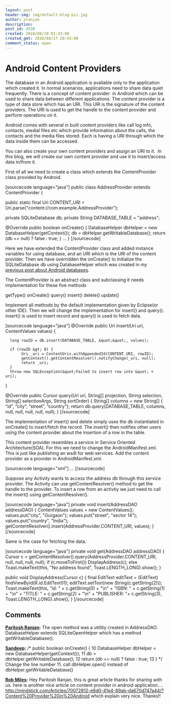 ```yaml
---
layout: post
header-img: img/default-blog-pic.jpg
author: pranjan
description: 
post_id: 4536
created: 2010/08/18 01:43:08
created_gmt: 2010/08/17 20:43:08
comment_status: open
---
```


# Android Content Providers

The database in an Android application is available only to the application which created it. In normal scenarios, applications need to share data quiet frequently. There is a concept of content provider  in Android which can be used to share data between different applications. The content provider is a type of data store which has an URI. This URI is the signature of the content providers. The URI is used to get the handle to the content provider and perform operations on it.

Android comes with several in built content providers like call log info, contacts, medial files etc which provide information about the calls, the contacts and the media files stored. Each is having a URI through which the data inside them can be accessed.

You can also create your own content providers and assign an URI to it.  In this blog, we will create our own content provider and use it to insert/access data in/from it.

First of all we need to create a class which extends the ContentProvider class provided by Android.

[sourcecode language="java"] public class AddressProvider extends ContentProvider {

public static final Uri CONTENT_URI = Uri.parse("content://com.example.AddressProvider");

private SQLiteDatabase db; private String DATABASE_TABLE = "address";

@Override public boolean onCreate() { DatabaseHelper dbHelper = new DatabaseHelper(getContext()); db = dbHelper.getWritableDatabase(); return (db == null) ? false : true; } ... } [/sourcecode]

Here we have extended the ContentProvider class and added instance variables for using database, and an URI which is the URI of the content provider. Then we have overridden the onCreate() to initialize the SQLiteDatabase db using DatabaseHelper which was created in my [previous post about Android databases][1].

The ContentProvider is an abstract class and subclassing it needs implementation for these five methods

getType() onCreate() query() insert() delete() update()

Implement all methods by the default implementation given by Eclipse(or other IDE). Then we will change the implementation for insert() and query(). insert() is used to insert record and query() is used to fetch data.

[sourcecode language="java"] @Override public Uri insert(Uri uri, ContentValues values) {
    
    
      long rowID = db.insert(DATABASE_TABLE, &quot;&quot;, values);
    
      if (rowID &gt; 0) {
           Uri _uri = ContentUris.withAppendedId(CONTENT_URI, rowID);
           getContext().getContentResolver().notifyChange(_uri, null);
           return _uri;
      }
      throw new SQLException(&quot;Failed to insert row into &quot; + uri);
    

}

@Override public Cursor query(Uri uri, String[] projection, String selection, String[] selectionArgs, String sortOrder) { String[] columns = new String[] { “id”, “city”, “street”, “country”}; return db.query(DATABASE_TABLE, columns, null, null, null, null, null); } [/sourcecode]

The implementation of insert() and delete simply uses the db instantiated in onCreate() to insert/fetch the record. The insert() then notifies other users using the content provider about the insertion of a row in the table.

This content provider resembles a service in Service Oriented Architecture(SOA). For this we need to change the AndroidManifest.xml. This is just like publishing an wsdl for web services. Add the content provider as a provider in AndroidManifest.xml.

[sourcecode language="xml"] <application android:icon="@drawable/icon" android:label="@string/app_name"> <activity android:name=".AddressProviderActivity" android:label="@string/app_name1"> ... </activity> <provider android:name="AddressProvider" android:authorities="com.example.AddressProvider" /> </application> [/sourcecode]

Suppose any Activity wants to access the address db through this service provider. The Activity can use getContentResolver() method to get the handle to the provider. To insert a row from an activtiy we just need to call the insert() using getContentResolver().

[sourcecode language="java"] private void insert(AddressDAO addressDAO) { ContentValues values = new ContentValues(); values.put("city", "Gurgaon"); values.put("street", "sector 14"); values.put("country", "India"); getContentResolver().insert(AddressProvider.CONTENT_URI, values); } [/sourcecode]

Same is the case for fetching the data.

[sourcecode language="java"] private void get(AddressDAO addressDAO) { Cursor c = getContentResolver().query(AddressProvider.CONTENT_URI, null, null, null, null); if (c.moveToFirst()) DisplayAddress(c); else Toast.makeText(this, "No address found", Toast.LENGTH_LONG).show(); }

public void DisplayAddress(Cursor c) { final EditText editText = (EditText) findViewById(R.id.EditText01); editText.setText(new String(c.getString(2))); Toast.makeText(this, "id: " \+ c.getString(0) + "\n" \+ "ISBN: " \+ c.getString(1) + "\n" \+ "TITLE: " \+ c.getString(2) + "\n" \+ "PUBLISHER: "\+ c.getString(3), Toast.LENGTH_LONG).show(); } [/sourcecode]

   [1]: http://xebee.xebia.in/2010/08/16/database-implementation-in-android/

## Comments

**[Paritosh Ranjan](#3074 "2010-10-28 10:44:45"):** The open method was a utilitiy created in AddressDAO. DatabaseHelper extends SQLiteOpenHelper which has a method getWritableDatabase().

**[Sandeep](#3069 "2010-10-27 17:02:05"):** /* public boolean onCreate() { 10 DatabaseHelper dbHelper = new DatabaseHelper(getContext()); 11 db = dbHelper.getWritableDatabase(); 12 return (db == null) ? false : true; 13 } */ Change the line number 11. call dbHelper.open() instead of dbHelper.getWritableDatabase()

**[Rob Miles](#6159 "2011-11-09 16:26:59"):** Hey Paritosh Ranjan, this is great article thanks for sharing with us. here is another nice article on content provider in android application.... http://mindstick.com/Articles/70072812-e6d0-41e4-89ab-da670d747a44/?Content%20Provider%20in%20Android which explain very nice. Thanks!!

